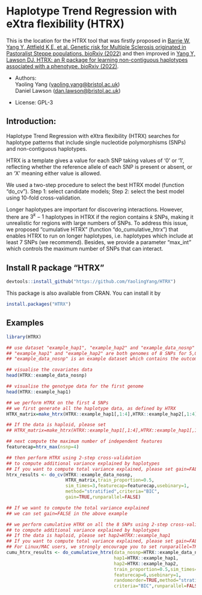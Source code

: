 
<!-- README.md is generated from README.Rmd. Please edit that file -->

# Haplotype Trend Regression with eXtra flexibility (HTRX)

<!-- badges: start -->
<!-- badges: end -->

This is the location for the HTRX tool that was firstly proposed in 
[Barrie W, Yang
Y, Attfield K E, et al. Genetic risk for Multiple Sclerosis originated
in Pastoralist Steppe populations. bioRxiv
(2022)](https://www.biorxiv.org/content/10.1101/2022.09.23.509097v1) and then improved
in [Yang Y, Lawson DJ. HTRX: an R package for learning non-contiguous haplotypes associated with a phenotype. bioRxiv
(2022)](https://www.biorxiv.org/content/10.1101/2022.11.29.518395v1).

-   Authors:  
    Yaoling Yang (<yaoling.yang@bristol.ac.uk>)  
    Daniel Lawson (<dan.lawson@bristol.ac.uk>)

-   License: GPL-3

## Introduction:

Haplotype Trend Regression with eXtra flexibility (HTRX) searches for
haplotype patterns that include single nucleotide polymorphisms (SNPs)
and non-contiguous haplotypes.

HTRX is a template gives a value for each SNP taking values of ‘0’ or
‘1’, reflecting whether the reference allele of each SNP is present or
absent, or an ‘X’ meaning either value is allowed.

We used a two-step procedure to select the best HTRX model (function
“do_cv”). Step 1: select candidate models; Step 2: select the best model
using 10-fold cross-validation.

Longer haplotypes are important for discovering interactions. However,
there are $3^k-1$ haplotypes in HTRX if the region contains $k$ SNPs,
making it unrealistic for regions with large numbers of SNPs. To address
this issue, we proposed “cumulative HTRX” (function
“do_cumulative_htrx”) that enables HTRX to run on longer haplotypes,
i.e. haplotypes which include at least 7 SNPs (we recommend). Besides,
we provide a parameter “max_int” which controls the maximum number of
SNPs that can interact.

## Install R package “HTRX”

``` r
devtools::install_github("https://github.com/YaolingYang/HTRX")
```

This package is also available from CRAN. You can install it by

``` r
install.packages("HTRX")
```

## Examples

``` r
library(HTRX)

## use dataset "example_hap1", "example_hap2" and "example_data_nosnp"
## "example_hap1" and "example_hap2" are both genomes of 8 SNPs for 5,000 individuals (diploid data) 
## "example_data_nosnp" is an example dataset which contains the outcome (binary), sex, age and 18 PCs

## visualise the covariates data
head(HTRX::example_data_nosnp)

## visualise the genotype data for the first genome
head(HTRX::example_hap1)

## we perform HTRX on the first 4 SNPs
## we first generate all the haplotype data, as defined by HTRX
HTRX_matrix=make_htrx(HTRX::example_hap1[,1:4],HTRX::example_hap2[,1:4])

## If the data is haploid, please set
## HTRX_matrix=make_htrx(HTRX::example_hap1[,1:4],HTRX::example_hap1[,1:4])

## next compute the maximum number of independent features
featurecap=htrx_max(nsnp=4)

## then perform HTRX using 2-step cross-validation
## to compute additional variance explained by haplotypes
## If you want to compute total variance explained, please set gain=FALSE
htrx_results <- do_cv(HTRX::example_data_nosnp,
                      HTRX_matrix,train_proportion=0.5,
                      sim_times=3,featurecap=featurecap,usebinary=1,
                      method="stratified",criteria="BIC",
                      gain=TRUE,runparallel=FALSE)

## If we want to compute the total variance explained
## we can set gain=FALSE in the above example

## we perform cumulative HTRX on all the 8 SNPs using 2-step cross-validation
## to compute additional variance explained by haplotypes
## If the data is haploid, please set hap2=HTRX::example_hap1
## If you want to compute total variance explained, please set gain=FALSE
## For Linux/MAC users, we strongly encourage you to set runparallel=TRUE
cumu_htrx_results <- do_cumulative_htrx(data_nosnp=HTRX::example_data_nosnp,
                                        hap1=HTRX::example_hap1,
                                        hap2=HTRX::example_hap2,
                                        train_proportion=0.5,sim_times=1,
                                        featurecap=6,usebinary=1,
                                        randomorder=TRUE,method="stratified",
                                        criteria="BIC",runparallel=FALSE)
```
